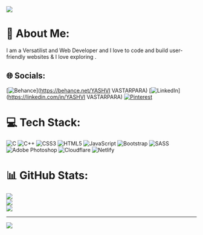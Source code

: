 <img src="https://camo.githubusercontent.com/5ddf73ad3a205111cf8c686f687fc216c2946a75005718c8da5b837ad9de78c9/68747470733a2f2f7468756d62732e6766796361742e636f6d2f4576696c4e657874446576696c666973682d736d616c6c2e676966" style="width=80%">

# 💫 About Me:
I am a Versatilist and  Web Developer and I love to code and build user-friendly websites & I love exploring .


## 🌐 Socials:
[![Behance](https://img.shields.io/badge/Behance-1769ff?logo=behance&logoColor=white)](https://behance.net/YASHVI VASTARPARA) [![LinkedIn](https://img.shields.io/badge/LinkedIn-%230077B5.svg?logo=linkedin&logoColor=white)](https://linkedin.com/in/YASHVI VASTARPARA) [![Pinterest](https://img.shields.io/badge/Pinterest-%23E60023.svg?logo=Pinterest&logoColor=white)](https://pinterest.com/YASHVI) 

# 💻 Tech Stack:
![C](https://img.shields.io/badge/c-%2300599C.svg?style=for-the-badge&logo=c&logoColor=white) ![C++](https://img.shields.io/badge/c++-%2300599C.svg?style=for-the-badge&logo=c%2B%2B&logoColor=white) ![CSS3](https://img.shields.io/badge/css3-%231572B6.svg?style=for-the-badge&logo=css3&logoColor=white) ![HTML5](https://img.shields.io/badge/html5-%23E34F26.svg?style=for-the-badge&logo=html5&logoColor=white) ![JavaScript](https://img.shields.io/badge/javascript-%23323330.svg?style=for-the-badge&logo=javascript&logoColor=%23F7DF1E) ![Bootstrap](https://img.shields.io/badge/bootstrap-%23563D7C.svg?style=for-the-badge&logo=bootstrap&logoColor=white) ![SASS](https://img.shields.io/badge/SASS-hotpink.svg?style=for-the-badge&logo=SASS&logoColor=white) ![Adobe Photoshop](https://img.shields.io/badge/adobephotoshop-%2331A8FF.svg?style=for-the-badge&logo=adobephotoshop&logoColor=white) ![Cloudflare](https://img.shields.io/badge/Cloudflare-F38020?style=for-the-badge&logo=Cloudflare&logoColor=white) ![Netlify](https://img.shields.io/badge/netlify-%23000000.svg?style=for-the-badge&logo=netlify&logoColor=#00C7B7)
# 📊 GitHub Stats:
![](https://github-readme-stats.vercel.app/api?username=yashvivastarpara&theme=nightowl&hide_border=true&include_all_commits=true&count_private=false)<br/>
![](https://github-readme-streak-stats.herokuapp.com/?user=yashvivastarpara&theme=nightowl&hide_border=true)<br/>
![](https://github-readme-stats.vercel.app/api/top-langs/?username=yashvivastarpara&theme=nightowl&hide_border=true&include_all_commits=true&count_private=false&layout=compact)

---
[![](https://visitcount.itsvg.in/api?id=yashvivastarpara&icon=0&color=0)](https://visitcount.itsvg.in)

<!-- Proudly created with GPRM ( https://gprm.itsvg.in ) -->
